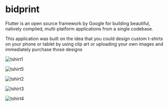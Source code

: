 # bidprint
Flutter is an open source framework by Google for building beautiful, natively compiled, multi-platform applications from a single codebase.

This application was built on the idea that you could design custom t-shirts on your phone or tablet by using clip art or uploading your own images and immediately purchase those designs

![tshirt1](https://user-images.githubusercontent.com/58487763/153597934-0aabf3a2-ed0d-4f7f-bc57-23a580cc1bb5.PNG)

![tshirt5](https://user-images.githubusercontent.com/58487763/153597931-c0a5551f-04ea-45fc-b3df-aa9637010230.PNG)

![tshirt2](https://user-images.githubusercontent.com/58487763/153597935-7a95cff3-02c5-4531-826f-e8394125da9f.PNG)

![tshirt3](https://user-images.githubusercontent.com/58487763/153597939-67ec1eb9-70af-405a-b0be-553a6e53e001.PNG)

![tshirt4](https://user-images.githubusercontent.com/58487763/153597945-566e9e09-6dd2-4d35-94d6-dfdc5a5f6a64.PNG)
